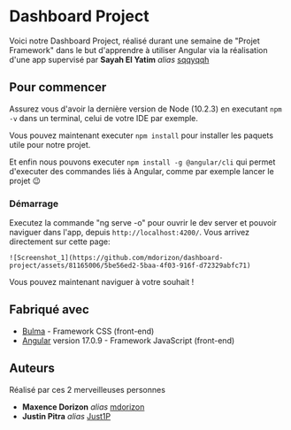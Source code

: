 # Dashboard Project

Voici notre Dashboard Project, réalisé durant une semaine de "Projet Framework" dans le but d'apprendre à utiliser Angular via la réalisation d'une app supervisé par **Sayah El Yatim** _alias_ [sqqyqqh](https://github.com/sqqyqqh)

## Pour commencer

Assurez vous d'avoir la dernière version de Node (10.2.3) en executant `npm -v` dans un terminal, celui de votre IDE par exemple.

Vous pouvez maintenant executer `npm install` pour installer les paquets utile pour notre projet.

Et enfin nous pouvons executer `npm install -g @angular/cli` qui permet d'executer des commandes liés à Angular, comme par exemple lancer le projet 😉

### Démarrage

Executez la commande "ng serve -o" pour ouvrir le dev server et pouvoir naviguer dans l'app, depuis `http://localhost:4200/`. 
Vous arrivez directement sur cette page:

`![Screenshot_1](https://github.com/mdorizon/dashboard-project/assets/81165006/5be56ed2-5baa-4f03-916f-d72329abfc71)`

Vous pouvez maintenant naviguer à votre souhait !

## Fabriqué avec

* [Bulma](https://bulma.io/) - Framework CSS (front-end)
* [Angular](https://angular.io/) version 17.0.9 - Framework JavaScript (front-end)

## Auteurs

Réalisé par ces 2 merveilleuses personnes

* **Maxence Dorizon** _alias_ [mdorizon](https://github.com/mdorizon)
* **Justin Pitra** _alias_ [Just1P](https://github.com/Just1P)



